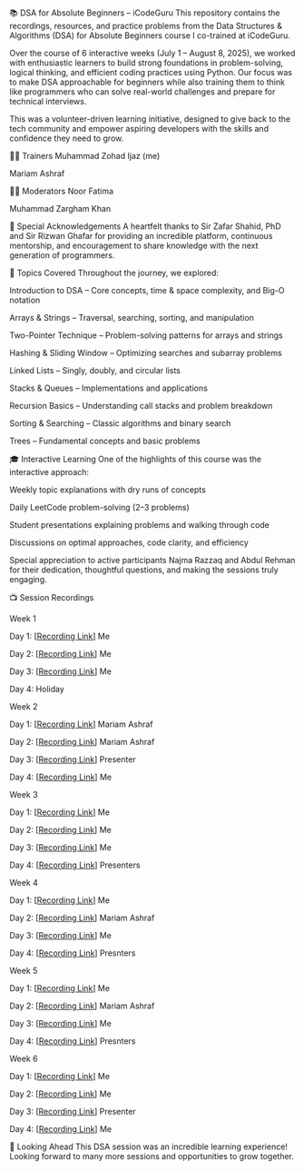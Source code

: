 📚 DSA for Absolute Beginners – iCodeGuru
This repository contains the recordings, resources, and practice problems from the Data Structures & Algorithms (DSA) for Absolute Beginners course I co-trained at iCodeGuru.

Over the course of 6 interactive weeks (July 1 – August 8, 2025), we worked with enthusiastic learners to build strong foundations in problem-solving, logical thinking, and efficient coding practices using Python. Our focus was to make DSA approachable for beginners while also training them to think like programmers who can solve real-world challenges and prepare for technical interviews.

This was a volunteer-driven learning initiative, designed to give back to the tech community and empower aspiring developers with the skills and confidence they need to grow.

👨‍🏫 Trainers
Muhammad Zohad Ijaz (me)

Mariam Ashraf

🧑‍💻 Moderators
Noor Fatima

Muhammad Zargham Khan

🙌 Special Acknowledgements
A heartfelt thanks to Sir Zafar Shahid, PhD and Sir Rizwan Ghafar for providing an incredible platform, continuous mentorship, and encouragement to share knowledge with the next generation of programmers.

📌 Topics Covered
Throughout the journey, we explored:

Introduction to DSA – Core concepts, time & space complexity, and Big-O notation

Arrays & Strings – Traversal, searching, sorting, and manipulation

Two-Pointer Technique – Problem-solving patterns for arrays and strings

Hashing & Sliding Window – Optimizing searches and subarray problems

Linked Lists – Singly, doubly, and circular lists

Stacks & Queues – Implementations and applications

Recursion Basics – Understanding call stacks and problem breakdown

Sorting & Searching – Classic algorithms and binary search

Trees – Fundamental concepts and basic problems

🎓 Interactive Learning
One of the highlights of this course was the interactive approach:

Weekly topic explanations with dry runs of concepts

Daily LeetCode problem-solving (2–3 problems)

Student presentations explaining problems and walking through code

Discussions on optimal approaches, code clarity, and efficiency

Special appreciation to active participants Najma Razzaq and Abdul Rehman for their dedication, thoughtful questions, and making the sessions truly engaging.

📺 Session Recordings

Week 1

Day 1: [[Recording Link](https://www.facebook.com/share/v/15sZz8WXRG/)] Me

Day 2: [[Recording Link](https://www.facebook.com/share/v/1DaNWa71x5/)] Me

Day 3: [[Recording Link](https://www.facebook.com/share/v/16TAJaGUPH/)] Me

Day 4: Holiday


Week 2

Day 1: [[Recording Link](https://www.facebook.com/share/v/16eA3bCZJp/)] Mariam Ashraf

Day 2: [[Recording Link](https://www.facebook.com/share/v/19EUtTomw9/)] Mariam Ashraf

Day 3: [[Recording Link](https://www.facebook.com/share/v/19LYqoK6gx/)] Presenter

Day 4: [[Recording Link](https://www.facebook.com/share/v/1F1so86Xua/)] Me


Week 3

Day 1: [[Recording Link](https://www.facebook.com/share/v/1HK1PBYQVx/)] Me

Day 2: [[Recording Link](https://www.facebook.com/share/v/1AakCz2jkZ/)] Me

Day 3: [[Recording Link](https://www.facebook.com/share/v/1FzCt2YQM5/)] Me

Day 4: [[Recording Link](https://www.facebook.com/share/v/1FvB7R7ZA7)] Presenters


Week 4

Day 1: [[Recording Link](https://www.facebook.com/share/v/19MCNvpEQc/)] Me

Day 2: [[Recording Link](https://www.facebook.com/share/v/19Rc7MQZoc/)] Mariam Ashraf

Day 3: [[Recording Link](https://www.facebook.com/share/v/14E3rSG1Mgz/)] Me

Day 4: [[Recording Link](https://www.facebook.com/share/v/1Akj7KmoWf/)] Presnters


Week 5

Day 1: [[Recording Link](https://www.facebook.com/share/v/19fuBFS1Nr/)] Me

Day 2: [[Recording Link](https://www.facebook.com/share/v/1ZPnnkjPVq/)] Mariam Ashraf

Day 3: [[Recording Link](https://www.facebook.com/share/v/1AvSBsk7Qn/)] Me

Day 4: [[Recording Link](https://www.facebook.com/share/v/16g3MaPu3Q/)] Presnters


Week 6

Day 1: [[Recording Link](https://www.facebook.com/share/v/15vwtFcMm3/)] Me

Day 2: [[Recording Link](https://www.facebook.com/share/v/1C5Qyo4R18/)] Me

Day 3: [[Recording Link](https://www.facebook.com/share/v/16hgHCDfmJ/)] Presenter

Day 4: [[Recording Link]()] Me

🚀 Looking Ahead
This DSA session was an incredible learning experience! Looking forward to many more sessions and opportunities to grow together.

